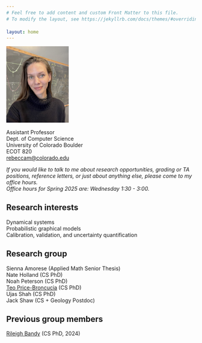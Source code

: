 ```yaml
---
# Feel free to add content and custom Front Matter to this file.
# To modify the layout, see https://jekyllrb.com/docs/themes/#overriding-theme-defaults

layout: home
---
```

<img src="rem-bb.jpg" style="width:33%; height: auto">

Assistant Professor  
Dept. of Computer Science  
University of Colorado Boulder  
ECOT 820  
rebeccam@colorado.edu  

*If you would like to talk to me about research opportunities, grading or TA positions, reference letters, or just about anything else, please come to my office hours.  
Office hours for Spring 2025 are:  Wednesday 1:30 - 3:00.*

## Research interests
Dynamical systems  
Probabilistic graphical models  
Calibration, validation, and uncertainty quantification

## Research group  
Sienna Amorese  (Applied Math Senior Thesis)  
Nate Holland (CS PhD)  
Noah Peterson (CS PhD)  
[Teo Price-Broncucia](https://teopb.github.io) (CS PhD)  
Ujas Shah (CS PhD)  
Jack Shaw (CS + Geology Postdoc)  

## Previous group members
[Rileigh Bandy](https://rbandy.github.io/) (CS PhD, 2024)  


